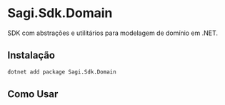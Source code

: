 # Sagi.Sdk.Domain

SDK com abstrações e utilitários para modelagem de domínio em .NET.

## Instalação

```sh
dotnet add package Sagi.Sdk.Domain
```

## Como Usar